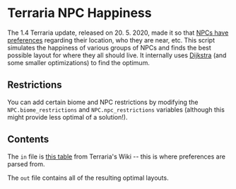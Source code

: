 # Terraria NPC Happiness
The 1.4 Terraria update, released on 20. 5. 2020, made it so that [NPCs have preferences](https://terraria.gamepedia.com/Happiness#Happiness) regarding their location, who they are near, etc. This script simulates the happiness of various groups of NPCs and finds the best possible layout for where they all should live. It internally uses [Dijkstra](https://en.wikipedia.org/wiki/Dijkstra%27s_algorithm) (and some smaller optimizations) to find the optimum.

## Restrictions
You can add certain biome and NPC restrictions by modifying the
`NPC.biome_restrictions` and `NPC.npc_restrictions` variables (although this might provide less optimal of a solution!).

## Contents
The `in` file is [this table](https://terraria.gamepedia.com/index.php?title=NPCs&action=edit&section=11) from Terraria's Wiki -- this is where preferences are parsed from.

The `out` file contains all of the resulting optimal layouts.
